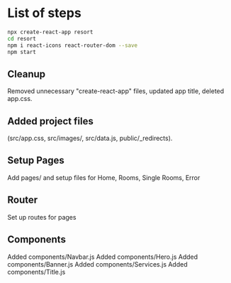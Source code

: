 # List of steps

```bash
npx create-react-app resort
cd resort
npm i react-icons react-router-dom --save
npm start
```

## Cleanup

Removed unnecessary "create-react-app" files, updated app title, deleted app.css.

## Added project files

(src/app.css, src/images/, src/data.js, public/\_redirects).

## Setup Pages

Add pages/ and setup files for Home, Rooms, Single Rooms, Error

## Router

Set up routes for pages

## Components

Added components/Navbar.js
Added components/Hero.js
Added components/Banner.js
Added components/Services.js
Added components/Title.js
